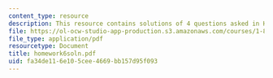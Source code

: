 ```yaml
---
content_type: resource
description: This resource contains solutions of 4 questions asked in Homework 6.
file: https://ol-ocw-studio-app-production.s3.amazonaws.com/courses/1-85-water-and-wastewater-treatment-engineering-spring-2006/fa34de116e105cee4669bb157d95f093_homework6soln.pdf
file_type: application/pdf
resourcetype: Document
title: homework6soln.pdf
uid: fa34de11-6e10-5cee-4669-bb157d95f093
---
```


